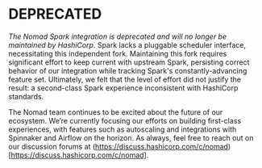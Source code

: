 # DEPRECATED

_The Nomad Spark integration is deprecated and will no longer be maintained by
HashiCorp_. Spark lacks a pluggable scheduler interface, necessitating this
independent fork. Maintaining this fork requires significant effort to keep
current with upstream Spark, persisting correct behavior of our integration while
tracking Spark's constantly-advancing feature set. Ultimately, we felt that the
level of effort did not justify the result: a second-class Spark experience
inconsistent with HashiCorp standards.

The Nomad team continues to be excited about the future of our ecosystem. We’re
currently focusing our efforts on building first-class experiences, with
features such as autoscaling and integrations with Spinnaker and Airflow on the
horizon. As always, feel free to reach out on our discussion forums at
(https://discuss.hashicorp.com/c/nomad)[https://discuss.hashicorp.com/c/nomad].

